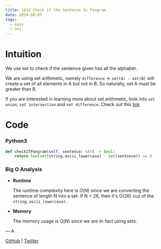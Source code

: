 ```yaml
---
title: 1832 Check if the Sentence Is Pangram
date: 2024-08-05
tags:
  - easy
  - set
---
```


# Intuition

We use set to check if the sentence given has all the alphabet.

We are using set arithmetic, namely `difference` -> `set(A) - set(B)` will create a set of all elements in A but not in B. So naturally, set A must be greater than B.

If you are interested in learning more about set arithmetic, look into `set union`, `set intersection` and `set difference`. Check out this [link](https://note.nkmk.me/en/python-set/)


# Code

### Python3

```python
def checkIfPangram(self, sentence: str) -> bool:
    return len(set(string.ascii_lowercase) - set(sentence)) == 0
```

### Big O Analysis

- **Runtime**

  The runtime complexity here is $O(N)$ since we are converting the sentence of length N into a set. If N < 26, then it's O(26) cuz of the `string.ascii_lowercase)`.

- **Memory**

  The memory usage is $O(N)$ since we are in-fact using sets.

— A

[GitHub](https://github.com/AtharvaKamble) | [Twitter](https://twitter.com/AtharvaKamble07)
